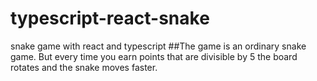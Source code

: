 # typescript-react-snake
snake game with react and typescript 
##The game is an ordinary snake game. But every time you earn points that are divisible by 5 the board rotates and the snake moves faster. 
